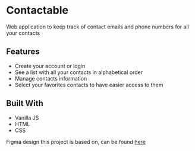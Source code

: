 # Contactable

Web application to keep track of contact emails and phone numbers for all your contacts

## Features

- Create your account or login
- See a list with all your contacts in alphabetical order
- Manage contacts information
- Select your favorites contacts to have easier access to them

## Built With

- Vanilla JS
- HTML
- CSS

Figma design this project is based on, can be found [here](https://www.figma.com/file/gAfbtV6U3DW5m1zNDrPSQT/Contactable?node-id=0%3A1)
